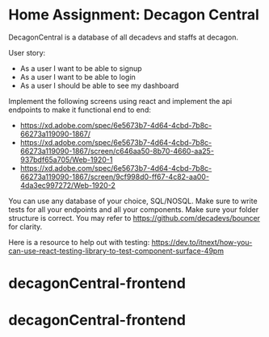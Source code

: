 # Home Assignment: Decagon Central
DecagonCentral is a database of all decadevs and staffs at decagon.

User story:
* As a user I want to be able to signup
* As a user I want to be able to login
* As a user I should be able to see my dashboard

Implement the following screens using react and implement the api endpoints to make it functional end to end:

* https://xd.adobe.com/spec/6e5673b7-4d64-4cbd-7b8c-66273a119090-1867/
* https://xd.adobe.com/spec/6e5673b7-4d64-4cbd-7b8c-66273a119090-1867/screen/c646aa50-8b70-4660-aa25-937bdf65a705/Web-1920-1
* https://xd.adobe.com/spec/6e5673b7-4d64-4cbd-7b8c-66273a119090-1867/screen/9cf998d0-ff67-4c82-aa00-4da3ec997272/Web-1920-2


You can use any database of your choice, SQL/NOSQL.
Make sure to write tests for all your endpoints and all your components. Make sure your folder structure is correct. You may refer to https://github.com/decadevs/bouncer for clarity.

Here is a resource to help out with testing:
https://dev.to/itnext/how-you-can-use-react-testing-library-to-test-component-surface-49pm



# decagonCentral-frontend
# decagonCentral-frontend
